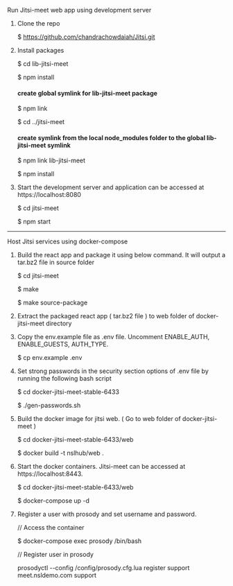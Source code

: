 Run Jitsi-meet web app using development server

1. Clone the repo

	$ https://github.com/chandrachowdaiah/Jitsi.git

2. Install packages

	$ cd lib-jitsi-meet

	$ npm install

	#### create global symlink for lib-jitsi-meet package
	$ npm link

	$ cd ../jitsi-meet

	#### create symlink from the local node_modules folder to the global lib-jitsi-meet symlink
	$ npm link lib-jitsi-meet

	$ npm install

3. Start the development server and application can be accessed at https://localhost:8080

	$ cd jitsi-meet
	
	$ npm start
--------------------------------------------------------------------------------

Host Jitsi services using docker-compose


1. Build the react app and package it using below command. It will output a tar.bz2 file in source folder

	$ cd jitsi-meet

	$ make

	$ make source-package

2. Extract the packaged react app ( tar.bz2 file ) to web folder of docker-jitsi-meet directory

3. Copy the env.example file as .env file. Uncomment ENABLE_AUTH, ENABLE_GUESTS, AUTH_TYPE.

	$ cp env.example .env

4. Set strong passwords in the security section options of .env file by running the following bash script

	$ cd docker-jitsi-meet-stable-6433

	$ ./gen-passwords.sh


5. Build the docker image for jitsi web. ( Go to web folder of docker-jitsi-meet )

	$ cd docker-jitsi-meet-stable-6433/web

	$  docker build -t nslhub/web .

6.  Start the docker containers. Jitsi-meet can be accessed at https://localhost:8443.

	$ cd docker-jitsi-meet-stable-6433/web

	$ docker-compose up -d

7. Register a user with prosody and set username and password.

	// Access the container

	$ docker-compose exec prosody /bin/bash 

	// Register user in prosody

	prosodyctl --config /config/prosody.cfg.lua register support meet.nsldemo.com support	





